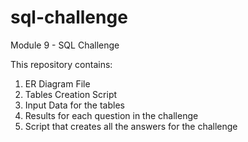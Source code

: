 # sql-challenge
Module 9 - SQL Challenge

This repository contains:

  1. ER Diagram File
  2. Tables Creation Script
  3. Input Data for the tables
  4. Results for each question in the challenge
  5. Script that creates all the answers for the challenge
